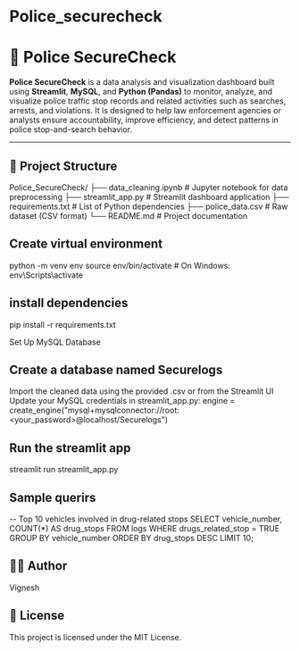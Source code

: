 # Police_securecheck

# 🚨 Police SecureCheck

**Police SecureCheck** is a data analysis and visualization dashboard built using **Streamlit**, **MySQL**, and **Python (Pandas)** to monitor, analyze, and visualize police traffic stop records and related activities such as searches, arrests, and violations. It is designed to help law enforcement agencies or analysts ensure accountability, improve efficiency, and detect patterns in police stop-and-search behavior.

---

## 📁 Project Structure

Police_SecureCheck/
├── data_cleaning.ipynb # Jupyter notebook for data preprocessing
├── streamlit_app.py # Streamlit dashboard application
├── requirements.txt # List of Python dependencies
├── police_data.csv # Raw dataset (CSV format)
└── README.md # Project documentation
## Create virtual environment

python -m venv env
source env/bin/activate        # On Windows: env\Scripts\activate

## install dependencies

pip install -r requirements.txt

Set Up MySQL Database

## Create a database named Securelogs

Import the cleaned data using the provided .csv or from the Streamlit UI 
Update your MySQL credentials in streamlit_app.py: 
engine = create_engine("mysql+mysqlconnector://root:<your_password>@localhost/Securelogs")

## Run the streamlit app

streamlit run streamlit_app.py

## Sample querirs
-- Top 10 vehicles involved in drug-related stops
SELECT vehicle_number, COUNT(*) AS drug_stops
FROM logs
WHERE drugs_related_stop = TRUE
GROUP BY vehicle_number
ORDER BY drug_stops DESC
LIMIT 10;

## 🙋‍♂️ Author
Vignesh

## 📜 License
This project is licensed under the MIT License.
